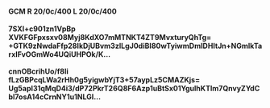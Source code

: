 #### GCM R 20/0c/400 L 20/0c/400
**7SXI+c901zn1VpBp**<br/>**XVKFGFpxsxv08Myj8KdXO7mMTNKT4ZT9MvxturyQhTg=**<br/>**+GTK9zNwdaFfp28IkDjUBvm3zlLgJ0diBI80wTyiwmDmIDHItJn+NGmlkTarxIFvOGmWo4UQiUHPOk/K...**<br/><br/>
**cnnOBcrihUo/f8li**<br/>**fLzGBPcqLWa2rHh0g5yigwbYjT3+57aypLz5CMAZKjs=**<br/>**Ug5apI31qMqD4i3/dP72PkrT26Q8F6Azp1uBtSx01YgulhKTlm7QnvyZYdCbl7osA14cCrnNY1u1NLGI...**
